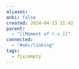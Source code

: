 ```yaml
---
aliases: 
anki: false
created: 2024-04-23 21:42
parent:
  - "[[Moment of r.v.]]"
connected:
  - "#обс/linking"
tags:
  - fix/empty
---
```

